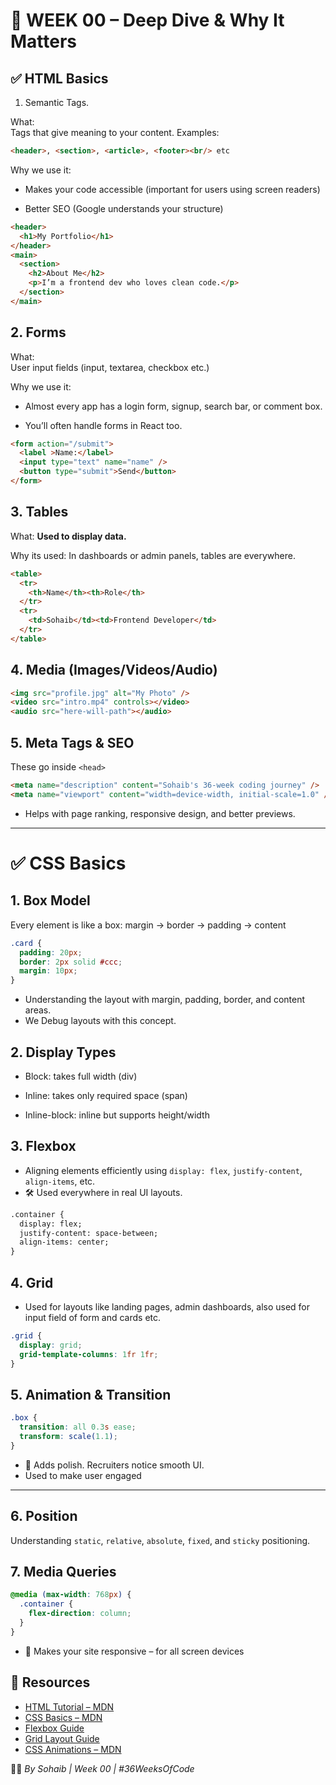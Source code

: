 # 🧠 WEEK 00 – Deep Dive & Why It Matters

## ✅ HTML Basics
1. Semantic Tags.

What:\
Tags that give meaning to your content.
Examples: 
```html 
<header>, <section>, <article>, <footer><br/> etc 
```

Why we use it:

- Makes your code accessible (important for users using screen readers)

- Better SEO (Google understands your structure)

```html
<header>
  <h1>My Portfolio</h1>
</header>
<main>
  <section>
    <h2>About Me</h2>
    <p>I’m a frontend dev who loves clean code.</p>
  </section>
</main>
```
## 2. Forms
What:\
 User input fields (input, textarea, checkbox etc.)

Why we use it:

- Almost every app has a login form, signup, search bar, or comment box.

- You’ll often handle forms in React too.
```html
<form action="/submit">
  <label >Name:</label>
  <input type="text" name="name" />
  <button type="submit">Send</button>
</form>
```

## 3. Tables
What:  **Used to display data.**

Why its used: In dashboards or admin panels, tables are everywhere.

```html
<table>
  <tr>
    <th>Name</th><th>Role</th>
  </tr>
  <tr>
    <td>Sohaib</td><td>Frontend Developer</td>
  </tr>
</table>
```

## 4. Media (Images/Videos/Audio)
```html
<img src="profile.jpg" alt="My Photo" />
<video src="intro.mp4" controls></video>
<audio src="here-will-path"></audio>
```
## 5. Meta Tags & SEO
These go inside ```<head>```

```html
<meta name="description" content="Sohaib's 36-week coding journey" />
<meta name="viewport" content="width=device-width, initial-scale=1.0" />
```
- Helps with page ranking, responsive design, and better previews.
---

# ✅ CSS Basics
## 1. Box Model
Every element is like a box:
margin -> border -> padding -> content
```css
.card {
  padding: 20px;
  border: 2px solid #ccc;
  margin: 10px;
}
```
-   Understanding the layout with margin, padding, border, and content areas.
- We Debug layouts with this concept.

## 2. Display Types
- Block: takes full width (div)

- Inline: takes only required space (span)

- Inline-block: inline but supports height/width
## 3. Flexbox
-   Aligning elements efficiently using `display: flex`, `justify-content`, `align-items`, etc.
- 🛠 Used everywhere in real UI layouts.

```html
.container {
  display: flex;
  justify-content: space-between;
  align-items: center;
}
```
## 4. Grid
- Used for layouts like landing pages, admin dashboards, also used for input field of form and cards etc.
```css
.grid {
  display: grid;
  grid-template-columns: 1fr 1fr;
}
```
## 5. Animation & Transition
```css
.box {
  transition: all 0.3s ease;
  transform: scale(1.1);
}
```
- 🎯 Adds polish. Recruiters notice smooth UI.
- Used to make user engaged
---
## 6. Position 
  
  Understanding `static`, `relative`, `absolute`, `fixed`, and `sticky` positioning.
  
## 7. Media Queries
```css
@media (max-width: 768px) {
  .container {
    flex-direction: column;
  }
}
```
- 🧪 Makes your site responsive – for all screen devices


## 🔗 Resources

- [HTML Tutorial – MDN](https://developer.mozilla.org/en-US/docs/Web/HTML)
- [CSS Basics – MDN](https://developer.mozilla.org/en-US/docs/Web/CSS)
- [Flexbox Guide](https://css-tricks.com/snippets/css/a-guide-to-flexbox/)
- [Grid Layout Guide](https://css-tricks.com/snippets/css/complete-guide-grid/)
- [CSS Animations – MDN](https://developer.mozilla.org/en-US/docs/Web/CSS/animation)



👨‍💻 _By Sohaib | Week 00 | #36WeeksOfCode_


